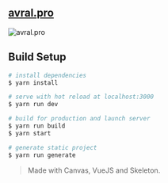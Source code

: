 ## [avral.pro](https://avral.pro)

![avral.pro](https://i.ibb.co/D8970X7/Screen-Shot-2019-03-25-at-21-58-31.png)


## Build Setup

``` bash
# install dependencies
$ yarn install

# serve with hot reload at localhost:3000
$ yarn run dev

# build for production and launch server
$ yarn run build
$ yarn start

# generate static project
$ yarn run generate
```

> Made with Canvas, VueJS and Skeleton.
